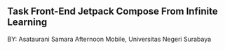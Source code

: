 ## Task Front-End Jetpack Compose From Infinite Learning
BY: Asataurani Samara Afternoon Mobile, Universitas Negeri Surabaya
